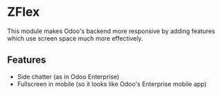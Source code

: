 # ZFlex
This module makes Odoo's backend more responsive by adding features which use screen space much
more effectively.

## Features
* Side chatter (as in Odoo Enterprise)
* Fullscreen in mobile (so it looks like Odoo's Enterprise mobile app)
